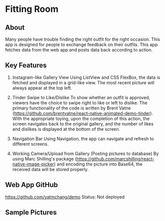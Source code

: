 # Fitting Room
## About
Many people have trouble finding the right outfit for the right occasion. This app is designed for people to exchange feedback on their outfits. This app fetches data from the web app and posts data back according to action.

## Key Features
1) Instagram-like Gallery View
Using ListView and CSS FlexBox, the data is fetched and displayed in a grid-like view. The most recent picture will always appear at the top left. 

2) Tinder Swipe to Like/Dislike
To show whether an outfit is approved, viewers have the choice to swipe right to like or left to dislike. The primary functionality of the code is written by Brent Vatne (https://github.com/brentvatne/react-native-animated-demo-tinder). With the appropriate toying, upon the completion of this action, the screen navigates back to the original gallery, and the number of likes and dislikes is displayed at the bottom of the screen. 

3) Navigation Bar
Using Navigation, the app can navigate and refresh to different screens. 

4) Working Camera/Upload from Gallery (Posting pictures to database)
By using Marc Shilling's package (https://github.com/marcshilling/react-native-image-picker) and encoding the picture into Base64, the received data will be stored properly.   

## Web App GitHub
https://github.com/yatmchang/demo
Status: Not deployed

## Sample Pictures
